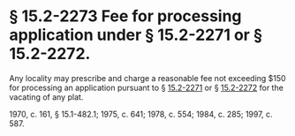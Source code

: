 # § 15.2-2273 Fee for processing application under § 15.2-2271 or § 15.2-2272.

<p>Any locality may prescribe and charge a reasonable fee not exceeding $150 for processing an application pursuant to § <a href='http://law.lis.virginia.gov/vacode/15.2-2271/'>15.2-2271</a> or § <a href='http://law.lis.virginia.gov/vacode/15.2-2272/'>15.2-2272</a> for the vacating of any plat.</p><p>1970, c. 161, § 15.1-482.1; 1975, c. 641; 1978, c. 554; 1984, c. 285; 1997, c. 587.</p>